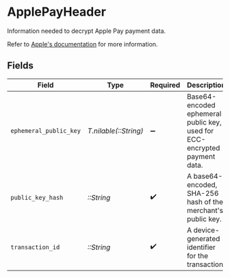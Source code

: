 # ApplePayHeader

Information needed to decrypt Apple Pay payment data.

Refer to [Apple's documentation](https://developer.apple.com/documentation/passkit/payment-token-format-reference#Header-keys-and-values) 
for more information.


## Fields

| Field                                                                     | Type                                                                      | Required                                                                  | Description                                                               | Example                                                                   |
| ------------------------------------------------------------------------- | ------------------------------------------------------------------------- | ------------------------------------------------------------------------- | ------------------------------------------------------------------------- | ------------------------------------------------------------------------- |
| `ephemeral_public_key`                                                    | *T.nilable(::String)*                                                     | :heavy_minus_sign:                                                        | Base64-encoded ephemeral public key, used for ECC-encrypted payment data. | MFkwEK...Md==                                                             |
| `public_key_hash`                                                         | *::String*                                                                | :heavy_check_mark:                                                        | A base64-encoded, SHA-256 hash of the merchant's public key.              | l0CnXdMv...D1I=                                                           |
| `transaction_id`                                                          | *::String*                                                                | :heavy_check_mark:                                                        | A device-generated identifier for the transaction.                        | 32b...4f3                                                                 |